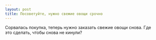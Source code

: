 ```yaml
---
layout: post 
title: Посоветуйте, нужно свежие овощи срочно 
--- 
```

Сорвалась покупка, теперь нужно заказать свежие овощи снова. Где это сделать, чтобы снова не кинули?